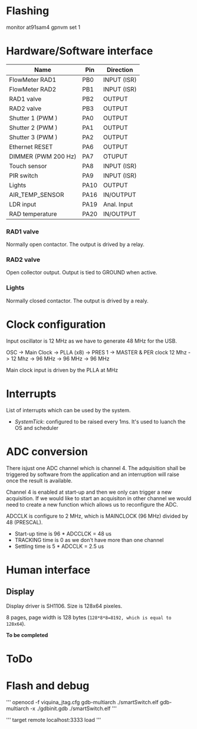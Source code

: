 # Flashing

monitor at91sam4 gpnvm set 1

# Hardware/Software interface

| Name                | Pin   | Direction  |
|---------------------|-------|------------|
| FlowMeter RAD1      | PB0   | INPUT (ISR)|
| FlowMeter RAD2      | PB1   | INPUT (ISR)|
| RAD1 valve          | PB2   | OUTPUT     |
| RAD2 valve          | PB3   | OUTPUT     |
| Shutter 1 (PWM )    | PA0   | OUTPUT     |
| Shutter 2 (PWM )    | PA1   | OUTPUT     |
| Shutter 3 (PWM )    | PA2   | OUTPUT     |
| Ethernet RESET      | PA6   | OUTPUT     |
| DIMMER (PWM 200 Hz) | PA7   | OTUPUT     |
| Touch sensor        | PA8   | INPUT (ISR)|
| PIR switch          | PA9   | INPUT (ISR)|
| Lights              | PA10  | OUTPUT     |
| AIR\_TEMP\_SENSOR   | PA16  | IN/OUTPUT  |
| LDR input           | PA19  | Anal. Input|
| RAD temperature     | PA20  | IN/OUTPUT  |

### RAD1 valve

Normally open contactor. The output is drived by a relay.

### RAD2 valve

Open collector output. Output is tied to GROUND when active.

### Lights

Normally closed contactor. The output is drived by a realy.


# Clock configuration

Input oscillator is 12 MHz as we have to generate 48 MHz for the USB.

OSC    -> Main Clock -> PLLA (x8) ->  PRES 1 -> MASTER & PER clock
12 Mhz -> 12 Mhz     -> 96 MHz    ->  96 MHz -> 96 MHz

Main clock input is driven by the PLLA at MHz

# Interrupts

List of interrupts which can be used by the system.

+ *SystemTick*: configured to be raised every 1ms. It's used to luanch the OS and
scheduler

# ADC conversion

There isjust one ADC channel which is channel 4. The adquisition shall be triggered
by software from the application and an interruption will raise once the result
is available.

Channel 4 is enabled at start-up and then we only can trigger a new acquisition. If we
would like to start an acquisiton in other channel we would need to create a new
function which allows us to reconfigure the ADC.

ADCCLK is configure to 2 MHz, which is MAINCLOCK (96 MHz) divided by 48 (PRESCAL).

+ Start-up time is 96 * ADCCLCK = 48 us
+ TRACKING time is 0 as we don't have more than one channel
+ Settling time is 5 * ADCCLK = 2.5 us

# Human interface

## Display

Display driver is SH1106. Size is 128x64 pixeles.

8 pages, page width is 128 bytes (```128*8*8=8192, which is equal to 128x64```).

**To be completed**

# ToDo


# Flash and debug

'''
openocd -f viquina_jtag.cfg
gdb-multiarch ./smartSwitch.elf
gdb-multiarch -x ./gdbinit.gdb ./smartSwitch.elf
'''

'''
target remote localhost:3333
load
'''
